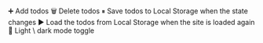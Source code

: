 ➕ Add todos
🗑️ Delete todos
⏸ Save todos to Local Storage when the state changes
▶️ Load the todos from Local Storage when the site is loaded again
🌙 Light \ dark mode toggle
